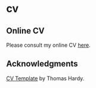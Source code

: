 # cv

## Online CV

Please consult my online CV [here](http://sebv.github.io/cv/).

## Acknowledgments

[CV Template](http://www.thomashardy.me.uk/free-responsive-html-css3-cv-template) by Thomas Hardy.
